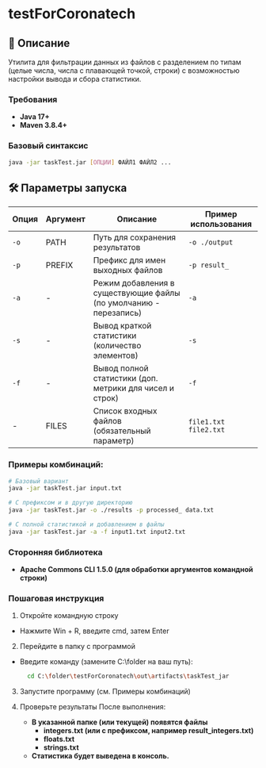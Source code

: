 ﻿# testForCoronatech
 
## 📌 Описание
Утилита для фильтрации данных из файлов с разделением по типам (целые числа, числа с плавающей точкой, строки) с возможностью настройки вывода и сбора статистики.


### Требования
- **Java 17+**
- **Maven 3.8.4+** 

### Базовый синтаксис
```bash
java -jar taskTest.jar [ОПЦИИ] ФАЙЛ1 ФАЙЛ2 ...
```

## 🛠 Параметры запуска

| Опция | Аргумент | Описание                                                                 | Пример использования          |
|-------|----------|--------------------------------------------------------------------------|--------------------------------|
| `-o`  | PATH     | Путь для сохранения результатов                                         | `-o ./output`                 |
| `-p`  | PREFIX   | Префикс для имен выходных файлов                                        | `-p result_`                  |
| `-a`  | -        | Режим добавления в существующие файлы (по умолчанию - перезапись)      | `-a`                          |
| `-s`  | -        | Вывод краткой статистики (количество элементов)                         | `-s`                          |
| `-f`  | -        | Вывод полной статистики (доп. метрики для чисел и строк)                | `-f`                          |
| -     | FILES    | Список входных файлов (обязательный параметр)                          | `file1.txt file2.txt`         |

### Примеры комбинаций:
```bash
# Базовый вариант
java -jar taskTest.jar input.txt

# С префиксом и в другую директорию
java -jar taskTest.jar -o ./results -p processed_ data.txt

# С полной статистикой и добавлением в файлы
java -jar taskTest.jar -a -f input1.txt input2.txt
```
### Сторонняя библиотека 
- **Apache Commons CLI 1.5.0 (для обработки аргументов командной строки)**

### Пошаговая инструкция
1. Откройте командную строку
  - Нажмите Win + R, введите cmd, затем Enter
    
2. Перейдите в папку с программой
  - Введите команду (замените C:\folder на ваш путь):
    ```bash
      cd C:\folder\testForCoronatech\out\artifacts\taskTest_jar
    ```
3. Запустите программу (см. Примеры комбинаций)
   
4. Проверьте результаты
  После выполнения:
   - **В указанной папке (или текущей) появятся файлы**
      - **integers.txt (или с префиксом, например result_integers.txt)**
      - **floats.txt**
      - **strings.txt**
    - **Статистика будет выведена в консоль.**


